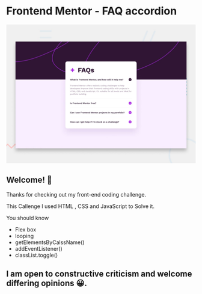 # Frontend Mentor - FAQ accordion

![Design preview for the FAQ accordion coding challenge](./design/desktop-preview.jpg)

## Welcome! 👋

Thanks for checking out my front-end coding challenge.

This Callenge I used HTML , CSS and JavaScript to Solve it.

You should know

- Flex box
- looping
- getElementsByCalssName()
- addEventListener()
- classList.toggle()

## I am open to constructive criticism and welcome differing opinions 😀.
